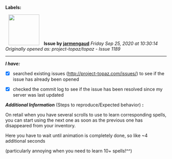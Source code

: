 **Labels:**



<a href="https://github.com/jarmengaud"><img src="https://avatars3.githubusercontent.com/u/52013132?v=4" width="96" height="96" hspace="10"></img></a> **Issue by [jarmengaud](https://github.com/jarmengaud)**
_Friday Sep 25, 2020 at 10:30:14_
_Originally opened as: project-topaz/topaz - Issue 1189_

----

<!-- place 'x' mark between square [] brackets to checkmark box -->
**_I have:_**

- [x] searched existing issues (http://project-topaz.com/issues/) to see if the issue has already been opened
- [x] checked the commit log to see if the issue has been resolved since my server was last updated

**_Additional Information_** (Steps to reproduce/Expected behavior) **:** 
On retail when you have several scrolls to use to learn corresponding spells, you can start using the next one as soon as the previous one has disappeared from your inventory.
Here you have to wait until animation is completely done, so like ~4 additional seconds
(particularly annoying when you need to learn 10+ spells!^^)

